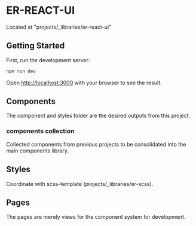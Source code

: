 # ER-REACT-UI

Located at "projects/_libraries/er-react-ui"

## Getting Started

First, run the development server:

```bash
npm run dev
```

Open [http://localhost:3000](http://localhost:3000) with your browser to see the result.

## Components

The component and styles folder are the desired outputs from this project.

### components collection

Collected components from previous projects to be consolidated into the main components library.

## Styles

Coordinate with scss-template (projects/_libraries/er-scss).

## Pages

The pages are merely views for the component system for development.
